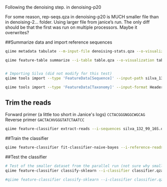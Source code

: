 Following the denoising step. in denoising-p20

For some reason, rep-seqs.qza in denoising-p20 is MUCH smaller file than in denoising-2… folder. Using larger file from janice’s run. The only diff should be that the first was run on multiple processors. Maybe it overwrites?

##Summarize data and import reference sequences

```sh
qiime metadata tabulate --m-input-file denoising-stats.qza --o-visualization denoising-stats.qzv

qiime feature-table summarize --i-table table.qza --o-visualization table.qzv --m-sample-metadata-file sample_metadata.tsv


# Importing Silva (did not modify for this test)
qiime tools import --type 'FeatureData[Sequence]' --input-path silva_132_99_16S.fna --output-path silva_132_99_16S.qza

qiime tools import --type 'FeatureData[Taxonomy]' --input-format HeaderlessTSVTaxonomyFormat --input-path taxonomy_all_levels.txt --output-path ref-taxonomy.qza
```

## Trim the reads
Forward primer (a little too short in Janice's logs)
`CCTACGGGNGGCWGCAG`
Reverse primer
`GACTACHVGGGTATCTAATCC`

```sh
qiime feature-classifier extract-reads --i-sequences silva_132_99_16S.qza --p-f-primer CCTACGGGNGGCWGCAG --p-r-primer GACTACHVGGGTATCTAATCC --p-min-length 100 --p-max-length 600 --o-reads ref-seqs.qza
```

##Train the classifier

```sh
qiime feature-classifier fit-classifier-naive-bayes --i-reference-reads ref-seqs.qza --i-reference-taxonomy ref-taxonomy.qza --o-classifier classifier.qza
```

##Test the classifier

```sh
# Test of the smaller dataset from the parallel run (not sure why smaller)
qiime feature-classifier classify-sklearn --i-classifier classifier.qza --i-reads rep-seqs.qza --o-classification taxonomy_p20.qza

#qiime feature-classifier classify-sklearn --i-classifier classifier.qza --i-reads rep-seqs_janice.qza --o-classification taxonomy_janice.qza
```

